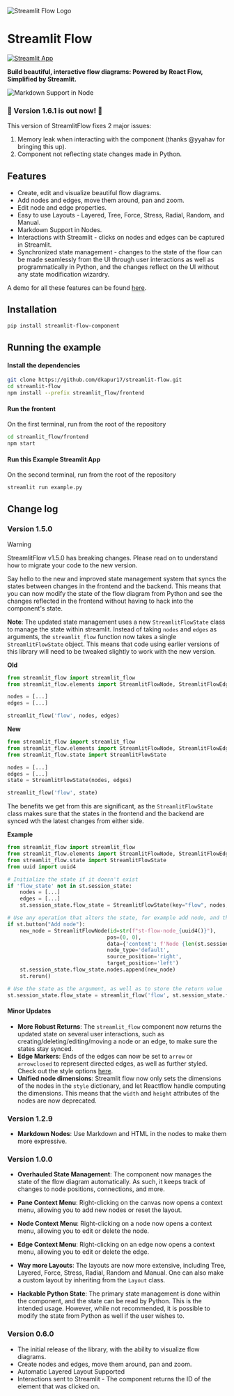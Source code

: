 ![Streamlit Flow Logo](https://raw.githubusercontent.com/dkapur17/streamlit-flow/master/assets/streamlit-flow-banner-bg.svg)

# Streamlit Flow
[![Streamlit App](https://static.streamlit.io/badges/streamlit_badge_black_white.svg)](https://stflow.streamlit.app)


**Build beautiful, interactive flow diagrams: Powered by React Flow, Simplified by Streamlit.**

![Markdown Support in Node](assets/MarkdownNode.png)

### 🎉 Version 1.6.1 is out now! 🎉

This version of StreamlitFlow fixes 2 major issues:

1. Memory leak when interacting with the component (thanks @yyahav for bringing this up).
2. Component not reflecting state changes made in Python.

## Features

- Create, edit and visualize beautiful flow diagrams.
- Add nodes and edges, move them around, pan and zoom.
- Edit node and edge properties.
- Easy to use Layouts - Layered, Tree, Force, Stress, Radial, Random, and Manual.
- Markdown Support in Nodes.
- Interactions with Streamlit - clicks on nodes and edges can be captured in Streamlit.
- Synchronized state management - changes to the state of the flow can be made seamlessly from the UI through user interactions as well as programmatically in Python, and the changes reflect on the UI without any state modification wizardry.


A demo for all these features can be found [here](https://stflow.streamlit.app).

## Installation

```bash
pip install streamlit-flow-component
```

## Running the example


#### Install the dependencies
```bash
git clone https://github.com/dkapur17/streamlit-flow.git
cd streamlit-flow
npm install --prefix streamlit_flow/frontend
```

#### Run the frontent
On the first terminal, run from the root of the repository
```bash
cd streamlit_flow/frontend
npm start
```

#### Run this Example Streamlit App
On the second terminal, run from the root of the repository
```bash
streamlit run example.py
```

## Change log

### Version 1.5.0

> [!WARNING] 
>
> StreamlitFlow v1.5.0 has breaking changes. Please read on to understand how to migrate your code to the new version.


Say hello to the new and improved state management system that syncs the states between changes in the frontend and the backend. This means that you can now modify the state of the flow diagram from Python and see the changes reflected in the frontend without having to hack into the component's state.

**Note**: The updated state management uses a new `StreamlitFlowState` class to manage the state within streamlit. Instead of taking `nodes` and `edges` as arguments, the `streamlit_flow` function now takes a single `StreamlitFlowState` object. This means that code using earlier versions of this library will need to be tweaked slightly to work with the new version.

**Old**
```python
from streamlit_flow import streamlit_flow
from streamlit_flow.elements import StreamlitFlowNode, StreamlitFlowEdge

nodes = [...]
edges = [...]

streamlit_flow('flow', nodes, edges)
```

**New**
```python
from streamlit_flow import streamlit_flow
from streamlit_flow.elements import StreamlitFlowNode, StreamlitFlowEdge
from streamlit_flow.state import StreamlitFlowState

nodes = [...]
edges = [...]
state = StreamlitFlowState(nodes, edges)

streamlit_flow('flow', state)
```

The benefits we get from this are significant, as the `StreamlitFlowState` class makes sure that the states in the frontend and the backend are synced wth the latest changes from either side.

**Example**
```python
from streamlit_flow import streamlit_flow
from streamlit_flow.elements import StreamlitFlowNode, StreamlitFlowEdge
from streamlit_flow.state import StreamlitFlowState
from uuid import uuid4

# Initialize the state if it doesn't exist
if 'flow_state' not in st.session_state:
    nodes = [...]
    edges = [...]
    st.session_state.flow_state = StreamlitFlowState(key="flow", nodes, edges)

# Use any operation that alters the state, for example add node, and then rerun
if st.button("Add node"):
    new_node = StreamlitFlowNode(id=str(f"st-flow-node_{uuid4()}"), 
                                pos=(0, 0), 
                                data={'content': f'Node {len(st.session_state.flow_state.nodes) + 1}'}, 
                                node_type='default', 
                                source_position='right', 
                                target_position='left')
    st.session_state.flow_state.nodes.append(new_node)
    st.rerun()

# Use the state as the argument, as well as to store the return value
st.session_state.flow_state = streamlit_flow('flow', st.session_state.flow_state)
```
#### Minor Updates
- **More Robust Returns**: The `streamlit_flow` component now returns the updated state on several user interactions, such as creating/deleting/editing/moving a node or an edge, to make sure the states stay synced.
- **Edge Markers**: Ends of the edges can now be set to `arrow` or `arrowclosed` to represent directed edges, as well as further styled. Check out the style options [here](https://reactflow.dev/api-reference/types/edge-marker).
- **Unified node dimensions**: Streamlit flow now only sets the dimensions of the nodes in the `style` dictionary, and let Reactflow handle computing the dimensions. This means that the `width` and `height` attributes of the nodes are now deprecated.


### Version 1.2.9

* **Markdown Nodes**: Use Markdown and HTML in the nodes to make them more expressive.

### Version 1.0.0

* **Overhauled State Management**: The component now manages the state of the flow diagram automatically. As such, it keeps track of changes to node positions, connections, and more.

* **Pane Context Menu**: Right-clicking on the canvas now opens a context menu, allowing you to add new nodes or reset the layout.

* **Node Context Menu**: Right-clicking on a node now opens a context menu, allowing you to edit or delete the node.

* **Edge Context Menu**: Right-clicking on an edge now opens a context menu, allowing you to edit or delete the edge.

* **Way more Layouts**: The layouts are now more extensive, including Tree, Layered, Force, Stress, Radial, Random and Manual. One can also make a custom layout by inheriting from the `Layout` class.

* **Hackable Python State**: The primary state management is done within the component, and the state can be read by Python. This is the intended usage. However, while not recommended, it is possible to modify the state from Python as well if the user wishes to.

### Version 0.6.0

* The initial release of the library, with the ability to visualize flow diagrams.
* Create nodes and edges, move them around, pan and zoom.
* Automatic Layered Layout Supported
* Interactions sent to Streamlit - The component returns the ID of the element that was clicked on.
